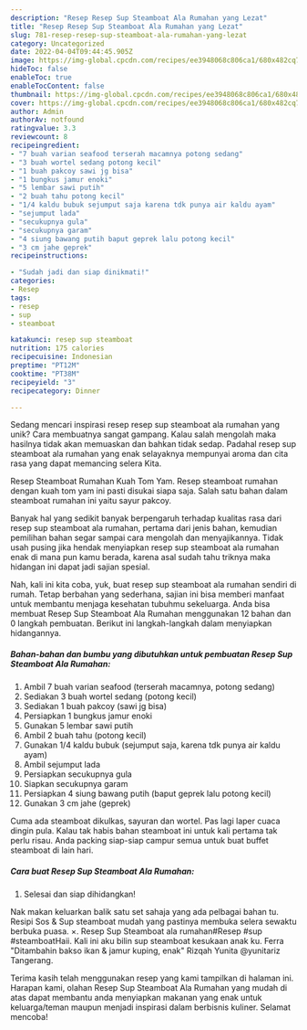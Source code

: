 ```yaml
---
description: "Resep Resep Sup Steamboat Ala Rumahan yang Lezat"
title: "Resep Resep Sup Steamboat Ala Rumahan yang Lezat"
slug: 781-resep-resep-sup-steamboat-ala-rumahan-yang-lezat
category: Uncategorized
date: 2022-04-04T09:44:45.905Z
image: https://img-global.cpcdn.com/recipes/ee3948068c806ca1/680x482cq70/resep-sup-steamboat-ala-rumahan-foto-resep-utama.jpg
hideToc: false
enableToc: true
enableTocContent: false
thumbnail: https://img-global.cpcdn.com/recipes/ee3948068c806ca1/680x482cq70/resep-sup-steamboat-ala-rumahan-foto-resep-utama.jpg
cover: https://img-global.cpcdn.com/recipes/ee3948068c806ca1/680x482cq70/resep-sup-steamboat-ala-rumahan-foto-resep-utama.jpg
author: Admin
authorAv: notfound
ratingvalue: 3.3
reviewcount: 8
recipeingredient:
- "7 buah varian seafood terserah macamnya potong sedang"
- "3 buah wortel sedang potong kecil"
- "1 buah pakcoy sawi jg bisa"
- "1 bungkus jamur enoki"
- "5 lembar sawi putih"
- "2 buah tahu potong kecil"
- "1/4 kaldu bubuk sejumput saja karena tdk punya air kaldu ayam"
- "sejumput lada"
- "secukupnya gula"
- "secukupnya garam"
- "4 siung bawang putih baput geprek lalu potong kecil"
- "3 cm jahe geprek"
recipeinstructions:

- "Sudah jadi dan siap dinikmati!"
categories:
- Resep
tags:
- resep
- sup
- steamboat

katakunci: resep sup steamboat 
nutrition: 175 calories
recipecuisine: Indonesian
preptime: "PT12M"
cooktime: "PT38M"
recipeyield: "3"
recipecategory: Dinner

---
```





Sedang mencari inspirasi resep resep sup steamboat ala rumahan yang unik? Cara membuatnya sangat gampang. Kalau salah mengolah maka hasilnya tidak akan memuaskan dan bahkan tidak sedap. Padahal resep sup steamboat ala rumahan yang enak selayaknya mempunyai aroma dan cita rasa yang dapat memancing selera Kita.





Resep Steamboat Rumahan Kuah Tom Yam. Resep steamboat rumahan dengan kuah tom yam ini pasti disukai siapa saja. Salah satu bahan dalam steamboat rumahan ini yaitu sayur pakcoy.

Banyak hal yang sedikit banyak berpengaruh terhadap kualitas rasa dari resep sup steamboat ala rumahan, pertama dari jenis bahan, kemudian pemilihan bahan segar sampai cara mengolah dan menyajikannya. Tidak usah pusing jika hendak menyiapkan resep sup steamboat ala rumahan enak di mana pun kamu berada, karena asal sudah tahu triknya maka hidangan ini dapat jadi sajian spesial.






Nah, kali ini kita coba, yuk, buat resep sup steamboat ala rumahan sendiri di rumah. Tetap berbahan yang sederhana, sajian ini bisa memberi manfaat untuk membantu menjaga kesehatan tubuhmu sekeluarga. Anda bisa membuat Resep Sup Steamboat Ala Rumahan menggunakan 12 bahan dan 0 langkah pembuatan. Berikut ini langkah-langkah dalam menyiapkan hidangannya.

<!--inarticleads1-->

##### Bahan-bahan dan bumbu yang dibutuhkan untuk pembuatan Resep Sup Steamboat Ala Rumahan:

1. Ambil 7 buah varian seafood (terserah macamnya, potong sedang)
1. Sediakan 3 buah wortel sedang (potong kecil)
1. Sediakan 1 buah pakcoy (sawi jg bisa)
1. Persiapkan 1 bungkus jamur enoki
1. Gunakan 5 lembar sawi putih
1. Ambil 2 buah tahu (potong kecil)
1. Gunakan 1/4 kaldu bubuk (sejumput saja, karena tdk punya air kaldu ayam)
1. Ambil sejumput lada
1. Persiapkan secukupnya gula
1. Siapkan secukupnya garam
1. Persiapkan 4 siung bawang putih (baput geprek lalu potong kecil)
1. Gunakan 3 cm jahe (geprek)


Cuma ada steamboat dikulkas, sayuran dan wortel. Pas lagi laper cuaca dingin pula. Kalau tak habis bahan steamboat ini untuk kali pertama tak perlu risau. Anda packing siap-siap campur semua untuk buat buffet steamboat di lain hari. 

<!--inarticleads2-->

##### Cara buat Resep Sup Steamboat Ala Rumahan:


1. Selesai dan siap dihidangkan!

Nak makan keluarkan balik satu set sahaja yang ada pelbagai bahan tu. Resipi Sos &amp; Sup steamboat mudah yang pastinya membuka selera sewaktu berbuka puasa. ×. Resep Sup Steamboat ala rumahan#Resep #sup #steamboatHaii. Kali ini aku bilin sup steamboat kesukaan anak ku. Ferra &#34;Ditambahin bakso ikan &amp; jamur kuping, enak&#34; Rizqah Yunita @yunitariz Tangerang. 

Terima kasih telah menggunakan resep yang kami tampilkan di halaman ini. Harapan kami, olahan Resep Sup Steamboat Ala Rumahan yang mudah di atas dapat membantu anda menyiapkan makanan yang enak untuk keluarga/teman maupun menjadi inspirasi dalam berbisnis kuliner. Selamat mencoba!
